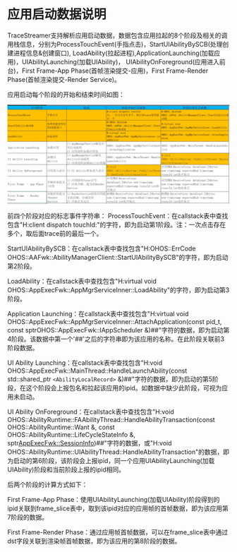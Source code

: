 # 应用启动数据说明

TraceStreamer支持解析应用启动数据，数据包含应用拉起的8个阶段及相关的调用栈信息，分别为ProcessTouchEvent(手指点击)，StartUIAbilityBySCB(处理创建进程信息&创建窗口), LoadAbility(拉起进程),ApplicationLaunching(加载应用)，UIAbilityLaunching(加载UIAbility)， UIAbilityOnForeground(应用进入前台)，First Frame-App Phase(首帧渲染提交-应用)，First Frame-Render Phase(首帧渲染提交-Render Service)。

应用启动每个阶段的开始和结束时间如图：

![1689415472707](image/app_startup/app_start_up.png)

前四个阶段对应的标志事件字符串：
ProcessTouchEvent：在callstack表中查找包含"H:client dispatch touchId:"的字符，即为启动第1阶段。注：一次点击存在多个，取后面trace前的最后一个。

StartUIAbilityBySCB：在callstack表中查找包含"H:OHOS::ErrCode OHOS::AAFwk::AbilityManagerClient::StartUIAbilityBySCB"的字符，即为启动第2阶段。

LoadAbility：在callstack表中查找包含"H:virtual void OHOS::AppExecFwk::AppMgrServiceInner::LoadAbility"的字符，即为启动第3阶段。

Application Launching：在callstack表中查找包含"H:virtual void OHOS::AppExecFwk::AppMgrServiceInner::AttachApplication(const pid_t, const sptrOHOS::AppExecFwk::IAppScheduler &)##"字符的数据，即为启动第4阶段。该数据中第一个'##'之后的字符串即为该应用的名称。在此阶段关联前3阶段数据。

UI Ability Launching：在callstack表中查找包含"H:void OHOS::AppExecFwk::MainThread::HandleLaunchAbility(const std::shared_ptr `<AbilityLocalRecord>` &)##"字符的数据，即为启动的第5阶段，在这个阶段会上报包名和拉起该应用的ipid。如数据中缺少此阶段，可视为应用未启动。

UI Ability OnForeground：在callstack表中查找包含"H:void OHOS::AbilityRuntime::FAAbilityThread::HandleAbilityTransaction(const OHOS::AbilityRuntime::Want &, const OHOS::AbilityRuntime::LifeCycleStateInfo &, sptr<AppExecFwk::SessionInfo>)##"字符的数据，或"H:void OHOS::AbilityRuntime::UIAbilityThread::HandleAbilityTransaction"的数据，即为启动的第6阶段，该阶段会上报ipid，同一个应用UIAbilityLaunching(加载UIAbility)阶段和当前阶段上报的ipid相同。

后两个阶段的计算方式如下：

First Frame-App Phase：使用UIAbilityLaunching(加载UIAbility)阶段得到的ipid关联到frame_slice表中，取到该ipid对应的应用帧的首帧数据，即为该应用第7阶段的数据。

First Frame-Render Phase：通过应用帧首帧数据，可以在frame_slice表中通过dst字段关联到渲染帧首帧数据，即为该应用的第8阶段的数据。
